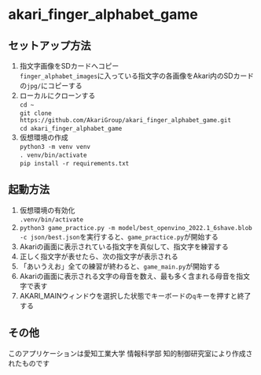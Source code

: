 
# akari_finger_alphabet_game

## セットアップ方法
1. 指文字画像をSDカードへコピー  
   `finger_alphabet_images`に入っている指文字の各画像をAkari内のSDカードの`jpg/`にコピーする
2. ローカルにクローンする  
   `cd ~`  
   `git clone https://github.com/AkariGroup/akari_finger_alphabet_game.git`  
   `cd akari_finger_alphabet_game`  
3. 仮想環境の作成  
   `python3 -m venv venv`  
   `. venv/bin/activate`  
   `pip install -r requirements.txt`  
## 起動方法  
1. 仮想環境の有効化  
   `.venv/bin/activate`  
2. `python3 game_practice.py -m model/best_openvino_2022.1_6shave.blob -c json/best.json`を実行すると、`game_practice.py`が開始する  
3. Akariの画面に表示されている指文字を真似して、指文字を練習する  
4. 正しく指文字が表せたら、次の指文字が表示される  
5. 「あいうえお」全ての練習が終わると、`game_main.py`が開始する  
6. Akariの画面に表示される文字の母音を数え、最も多く含まれる母音を指文字で表す  
7. AKARI_MAINウィンドウを選択した状態でキーボードの`q`キーを押すと終了する  
## その他
このアプリケーションは愛知工業大学 情報科学部 知的制御研究室により作成されたものです